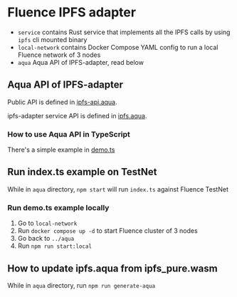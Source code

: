 # Fluence IPFS adapter
- `service` contains Rust service that implements all the IPFS calls by using `ipfs` cli mounted binary
- `local-network` contains Docker Compose YAML config to run a local Fluence network of 3 nodes
- `aqua` Aqua API of IPFS-adapter, read below

## Aqua API of IPFS-adapter
Public API is defined in [ipfs-api.aqua](./ipfs-api.aqua).

ipfs-adapter service API is defined in [ipfs.aqua](./ipfs.aqua).

### How to use Aqua API in TypeScript
There's a simple example in [demo.ts](typescript/demo.ts)

## Run index.ts example on TestNet
While in `aqua` directory, `npm start` will run `index.ts` against Fluence TestNet

### Run demo.ts example locally
1. Go to `local-network` 
2. Run `docker compose up -d` to start Fluence cluster of 3 nodes
3. Go back to `../aqua`
4. Run `npm run start:local`

## How to update ipfs.aqua from ipfs_pure.wasm
While in `aqua` directory, run `npm run generate-aqua`
